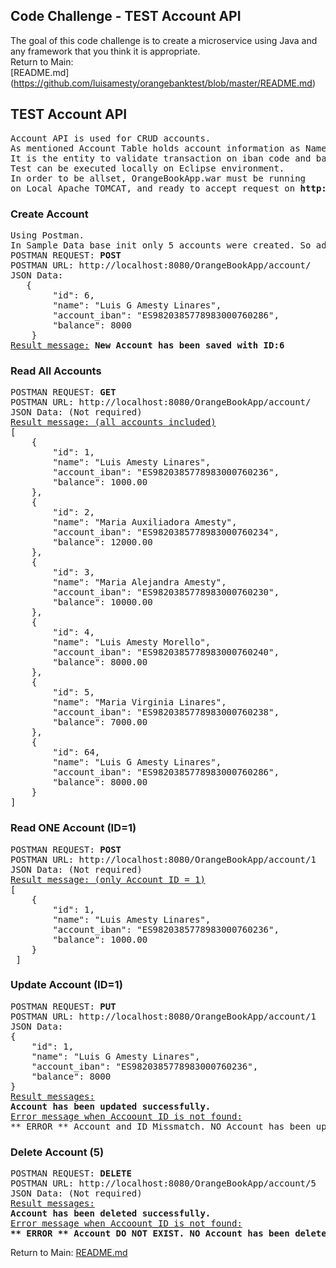 ## Code Challenge - TEST Account API
The goal of this code challenge is to create a microservice using Java and any framework that you think it is
appropriate.</br>
Return to Main: </br>
[README.md] (https://github.com/luisamesty/orangebanktest/blob/master/README.md)
## TEST Account API
<pre>
Account API is used for CRUD accounts.
As mentioned Account Table holds account information as Name, IBAN, and balance.
It is the entity to validate transaction on iban code and balance.
Test can be executed locally on Eclipse environment. 
In order to be allset, OrangeBookApp.war must be running
on Local Apache TOMCAT, and ready to accept request on <b>http://localhost:8080</b>
</pre>
### Create Account
<pre>
Using Postman. 
In Sample Data base init only 5 accounts were created. So additional accout no. 6 can be tested for creating.
POSTMAN REQUEST: <b>POST</b>
POSTMAN URL: http://localhost:8080/OrangeBookApp/account/
JSON Data:
   {
    	"id": 6,
        "name": "Luis G Amesty Linares",
        "account_iban": "ES9820385778983000760286",
        "balance": 8000
    }
<u>Result message:</u> <b>New Account has been saved with ID:6</b>
</pre>
### Read All Accounts
<pre>
POSTMAN REQUEST: <b>GET</b>
POSTMAN URL: http://localhost:8080/OrangeBookApp/account/
JSON Data: (Not required)
<u>Result message: (all accounts included)</u> 
[
    {
        "id": 1,
        "name": "Luis Amesty Linares",
        "account_iban": "ES9820385778983000760236",
        "balance": 1000.00
    },
    {
        "id": 2,
        "name": "Maria Auxiliadora Amesty",
        "account_iban": "ES9820385778983000760234",
        "balance": 12000.00
    },
    {
        "id": 3,
        "name": "Maria Alejandra Amesty",
        "account_iban": "ES9820385778983000760230",
        "balance": 10000.00
    },
    {
        "id": 4,
        "name": "Luis Amesty Morello",
        "account_iban": "ES9820385778983000760240",
        "balance": 8000.00
    },
    {
        "id": 5,
        "name": "Maria Virginia Linares",
        "account_iban": "ES9820385778983000760238",
        "balance": 7000.00
    },
    {
        "id": 64,
        "name": "Luis G Amesty Linares",
        "account_iban": "ES9820385778983000760286",
        "balance": 8000.00
    }
]
</pre>
### Read ONE Account (ID=1)
<pre>
POSTMAN REQUEST: <b>POST</b>
POSTMAN URL: http://localhost:8080/OrangeBookApp/account/1
JSON Data: (Not required)
<u>Result message: (only Account ID = 1)</u> 
[
    {
        "id": 1,
        "name": "Luis Amesty Linares",
        "account_iban": "ES9820385778983000760236",
        "balance": 1000.00
    }
 ]
</pre>
### Update Account (ID=1)
<pre>
POSTMAN REQUEST: <b>PUT</b>
POSTMAN URL: http://localhost:8080/OrangeBookApp/account/1
JSON Data:
{
    "id": 1,
    "name": "Luis G Amesty Linares",
    "account_iban": "ES9820385778983000760236",
    "balance": 8000
}
<u>Result messages:</u> 
<b>Account has been updated successfully.</b>
<u>Error message when Accoount ID is not found:</u>
** ERROR ** Account and ID Missmatch. NO Account has been updated with ID:10 / 1
</pre>
### Delete Account (5)
<pre>
POSTMAN REQUEST: <b>DELETE</b>
POSTMAN URL: http://localhost:8080/OrangeBookApp/account/5
JSON Data: (Not required)
<u>Result messages:</u> 
<b>Account has been deleted successfully.</b>
<u>Error message when Accoount ID is not found:</u>
<b>** ERROR ** Account DO NOT EXIST. NO Account has been deleted with ID:59</b>
</pre>

Return to Main: [README.md](https://github.com/luisamesty/orangebanktest/blob/master/README.md)